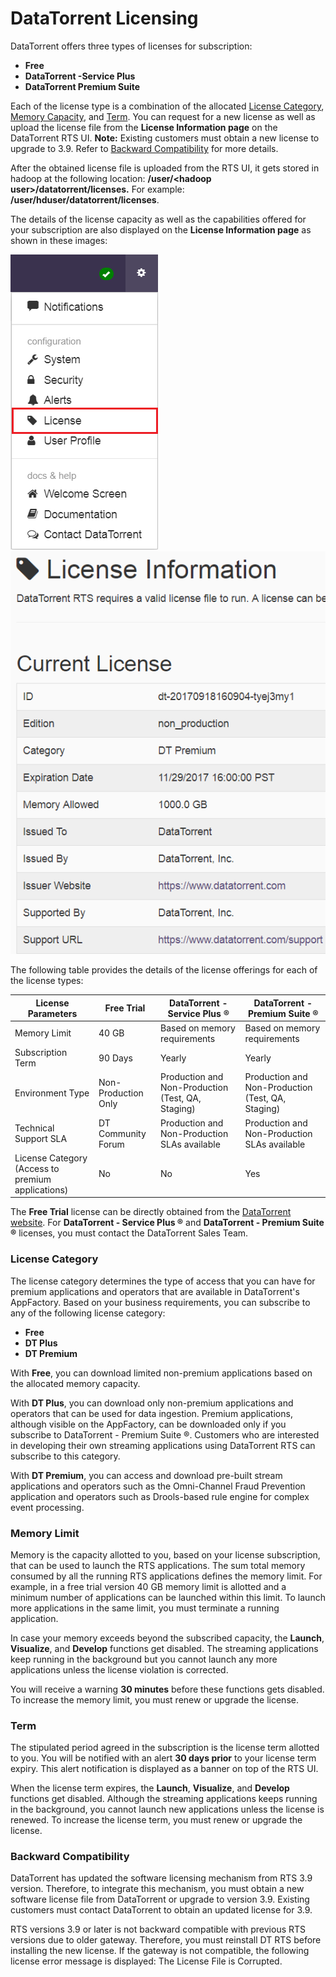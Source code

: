# DataTorrent Licensing

DataTorrent offers three types of licenses for subscription:

- **Free**
- **DataTorrent -Service Plus** 
- **DataTorrent Premium Suite** 

Each of the license type is a combination of the allocated [License Category](#LC), [Memory Capacity](#ML), and [Term](#TRM). You can request for a new license as well as upload the license file from the **License Information page** on the DataTorrent RTS UI.
**Note:** Existing customers must obtain a new license to upgrade to 3.9. Refer to [Backward Compatibility](#BC) for more details. 

After the obtained license file is uploaded from the RTS UI, it gets stored in hadoop at the following location:
**/user/&lt;hadoop user&gt;/datatorrent/licenses.** For example: **/user/hduser/datatorrent/licenses**.

The details of the license capacity as well as the capabilities offered for your subscription are also displayed on the **License Information page** as shown in these images:

![](images/configuration/License.png)![](images/configuration/License2.png)

The following table provides the details of the license offerings for each of the license types:

|**License Parameters** |**Free Trial** |**DataTorrent - Service Plus ®**|**DataTorrent - Premium Suite ®**|
| --- | --- | --- | --- |
| Memory Limit | 40 GB | Based on memory requirements | Based on memory requirements |
| Subscription Term | 90 Days | Yearly | Yearly |
| Environment Type | Non-Production Only | Production and Non-Production (Test, QA, Staging) | Production and Non-Production (Test, QA, Staging) |
| Technical Support SLA | DT Community Forum | Production and Non-Production SLAs available | Production and Non-Production SLAs available |
| License Category (Access to premium applications) | No | No | Yes |

The **Free Trial** license can be directly obtained from the [DataTorrent website](https://www.datatorrent.com/license-upgrade/). For **DataTorrent - Service Plus ®** and **DataTorrent - Premium Suite ®** licenses, you must contact the DataTorrent Sales Team.

### <a name="LC"></a>License Category

The license category determines the type of access that you can have for premium applications and operators that are available in DataTorrent&#39;s AppFactory.  Based on your business requirements, you can subscribe to any of the following license category:

- **Free**
- **DT Plus**
- **DT Premium**

With **Free**, you can download limited non-premium applications based on the allocated memory capacity.

With **DT Plus**, you can download only non-premium applications and operators that can be used for data ingestion. Premium applications, although visible on the AppFactory, can be downloaded only if you subscribe to DataTorrent - Premium Suite ®. Customers who are interested in developing their own streaming applications using DataTorrent RTS can subscribe to this category.

With **DT Premium**, you can access and download pre-built stream applications and operators such as the Omni-Channel Fraud Prevention application and operators such as Drools-based rule engine for complex event processing.

### <a name="ML"></a>Memory Limit

Memory is the capacity allotted to you, based on your license subscription, that can be used to launch the RTS applications.  The sum total memory consumed by all the running RTS applications defines the memory limit. For example, in a free trial version 40 GB memory limit is allotted and a minimum number of applications can be launched within this  limit.  To launch more applications in the same limit, you must terminate a running application.

In case your memory exceeds beyond the subscribed capacity, the **Launch**, **Visualize**, and **Develop** functions get disabled. The streaming applications keep running in the background but you cannot launch any more applications unless the license violation is corrected.

You will receive a warning **30 minutes** before these functions gets disabled. To increase the memory limit, you must renew or upgrade the license.

### <a name="TRM"></a>Term

The stipulated period agreed in the subscription is the license term allotted to you. You will be notified with an alert **30 days prior** to your license term expiry.  This alert notification is displayed as a banner on top of the RTS UI.

When the license term expires, the   **Launch**, **Visualize**, and **Develop** functions get disabled.  Although the streaming applications keeps running in the background, you cannot launch new applications unless the license is renewed. To increase the license term, you must renew or upgrade the license.

### <a name="BC"></a>Backward Compatibility

DataTorrent has updated the software licensing mechanism from RTS 3.9 version. Therefore, to integrate this mechanism, you must obtain a new software license file from DataTorrent or upgrade to version 3.9. Existing customers must contact DataTorrent to obtain an updated license for 3.9.

RTS versions 3.9 or later is not backward compatible with previous RTS versions due to older gateway. Therefore, you must reinstall DT RTS before installing the new license. If the gateway is not compatible, the following license error message is displayed: The License File is Corrupted.

